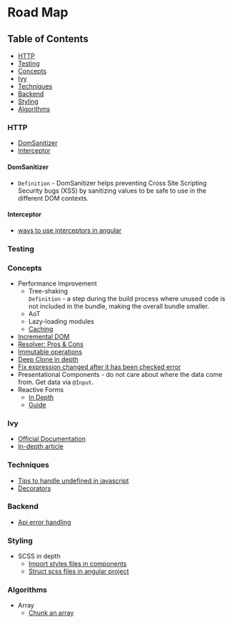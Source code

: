 # Road Map

## Table of Contents
* [HTTP](#http)
* [Testing](#testing)
* [Concepts](#concepts)
* [Ivy](#Ivy)
* [Techniques](#techniques)
* [Backend](#backend)
* [Styling](#styling)
* [Algorithms](#algorithms)

### HTTP
* [DomSanitizer](#domsanitizer)
* [Interceptor](#interceptor)



#### DomSanitizer
* `Definition` - 
DomSanitizer helps preventing Cross Site Scripting Security bugs (XSS) by sanitizing values to be safe to use in the different DOM contexts.

#### Interceptor
* [ways to use interceptors in angular](https://medium.com/angular-in-depth/top-10-ways-to-use-interceptors-in-angular-db450f8a62d6)

### Testing

### Concepts
* Performance Improvement
  *  Tree-shaking  
`Definition` - a step during the build process where unused code is not included in the bundle, making the overall bundle smaller.
  *  AoT
  *  Lazy-loading modules
  * [Caching](https://blog.thoughtram.io/angular/2018/03/05/advanced-caching-with-rxjs.html)
* [Incremental DOM](https://medium.com/google-developers/introducing-incremental-dom-e98f79ce2c5f)
* [Resolver: Pros & Cons](https://angular.schule/blog/2019-07-resolvers)
* [Immutable operations](https://angular.schule/blog/2018-03-pure-immutable-operations)
* [Deep Clone in depth](https://medium.com/javascript-in-plain-english/write-a-better-deep-clone-function-in-javascript-d0e798e5f550)
* [Fix expression changed after it has been checked error](https://medium.com/better-programming/expressionchangedafterithasbeencheckederror-in-angular-what-why-and-how-to-fix-it-c6bdc0b22787)
* Presentational Components - do not care about where the data come from. Get data via `@Input`.
* Reactive Forms
  * [In Depth](https://medium.com/aviabird/complete-angular2-guide-reactive-forms-in-depth-part-1-21a8e2428904)
  * [Guide](https://netbasal.com/angular-reactive-forms-the-ultimate-guide-to-formarray-3adbe6b0b61a)

### Ivy
* [Official Documentation](https://angular.io/guide/ivy)
* [In-depth article](https://indepth.dev/posts/1062/ivy-engine-in-angular-first-in-depth-look-at-compilation-runtime-and-change-detection#bootstrapping--9/)

### Techniques
* [Tips to handle undefined in javascript](https://dmitripavlutin.com/7-tips-to-handle-undefined-in-javascript/)
* [Decorators](https://medium.com/google-developers/exploring-es7-decorators-76ecb65fb841)

### Backend
* [Api error handling](https://nordicapis.com/best-practices-api-error-handling/)

### Styling
* SCSS in depth
  * [Import styles files in components](https://www.digitalocean.com/community/tutorials/angular-shortcut-to-importing-styles-files-in-components)
  * [Struct scss files in angular project](https://medium.com/swlh/how-to-structure-scss-in-an-angular-app-a1b8a759a028)


### Algorithms
* Array
  * [Chunk an array](https://medium.com/@Dragonza/four-ways-to-chunk-an-array-e19c889eac4)
